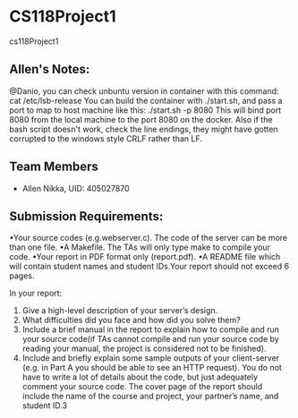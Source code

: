 # CS118Project1
cs118Project1

## Allen's Notes:
@Danio, you can check unbuntu version in container with this command:  cat /etc/lsb-release
You can build the container with ./start.sh, and pass a port to map to host machine like this: ./start.sh -p 8080 
This will bind port 8080 from the local machine to the port 8080 on the docker. Also if the bash script doesn't work, check the line endings, 
they might have gotten corrupted to the windows style CRLF rather than LF.

## Team Members
* Allen Nikka, UID: 405027870

## Submission Requirements:
•Your source codes (e.g.webserver.c).  The code of the server can be more than one file.
•A Makefile.  The TAs will only type make to compile your code.
•Your report in PDF format only (report.pdf).
•A README file which will contain student names and student IDs.Your report should not exceed 6 pages.  

In your report:
1.  Give a high-level description of your server’s design.
2.  What difficulties did you face and how did you solve them?
3.  Include  a  brief  manual  in  the  report  to  explain  how  to  compile  and  run  your  source  code(if  TAs  cannot  compile  and  run  your  source  code  by  reading  your  manual,  the  project  is considered not to be finished).
4.  Include  and  briefly  explain  some  sample  outputs  of  your  client-server  (e.g.   in  Part  A  you should be able to see an HTTP request).  You do not have to write a lot of details about the code, but just adequately comment your source code.  The cover page of the report should include the name of the course and project, your partner’s name, and student ID.3